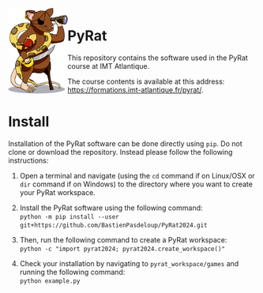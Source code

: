<!-- ##################################################################################################################################################### -->
<!-- ######################################################################## INFO ####################################################################### -->
<!-- ##################################################################################################################################################### -->

<!--
    This file contains the public text that appears on the PyRat GitHub repository.
    It contains a short description and installation details.
-->

<!-- ##################################################################################################################################################### -->
<!-- ###################################################################### CONTENTS ##################################################################### -->
<!-- ##################################################################################################################################################### -->

<img align="left" width="120px" src="pyrat2024/gui/drawings/pyrat.png" />

# PyRat

This repository contains the software used in the PyRat course at IMT Atlantique.

The course contents is available at this address:<br />https://formations.imt-atlantique.fr/pyrat/.

# Install

Installation of the PyRat software can be done directly using `pip`. Do not clone or download the repository. Instead please follow the following instructions:

1) Open a terminal and navigate (using the `cd` command if on Linux/OSX or `dir` command if on Windows) to the directory where you want to create your PyRat workspace.

2) Install the PyRat software using the following command:<br />`python -m pip install --user git+https://github.com/BastienPasdeloup/PyRat2024.git`

3) Then, run the following command to create a PyRat workspace:<br />`python -c "import pyrat2024; pyrat2024.create_workspace()"`

4) Check your installation by navigating to `pyrat_workspace/games` and running the following command:<br />`python example.py`

<!-- ##################################################################################################################################################### -->
<!-- ##################################################################################################################################################### -->
